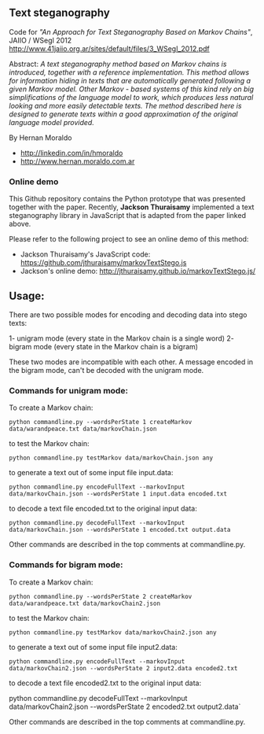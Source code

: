 ## Text steganography

Code for *"An Approach for Text Steganography Based on Markov Chains"*, JAIIO / WSegI 2012
http://www.41jaiio.org.ar/sites/default/files/3_WSegI_2012.pdf

Abstract: *A text steganography method based on Markov chains is introduced, together with a reference implementation. This method allows for information hiding in texts that are automatically generated following a given Markov model. Other Markov - based systems of this kind rely on big simplifications of the language model to work, which produces less natural looking and more easily detectable texts. The method described here is designed to generate texts within a good approximation of the original language model provided.*

By Hernan Moraldo
- http://linkedin.com/in/hmoraldo
- http://www.hernan.moraldo.com.ar


### Online demo

This Github repository contains the Python prototype that was presented together with the paper. Recently, **Jackson Thuraisamy** implemented a text steganography library in JavaScript that is adapted from the paper linked above.

Please refer to the following project to see an online demo of this method:

- Jackson Thuraisamy's JavaScript code: https://github.com/jthuraisamy/markovTextStego.js
- Jackson's online demo: http://jthuraisamy.github.io/markovTextStego.js/


## Usage:


There are two possible modes for encoding and decoding data into stego texts:

1- unigram mode (every state in the Markov chain is a single word)
2- bigram mode (every state in the Markov chain is a bigram)

These two modes are incompatible with each other. A message encoded in the bigram mode,
can't be decoded with the unigram mode.

### Commands for unigram mode:

To create a Markov chain:

`python commandline.py --wordsPerState 1 createMarkov data/warandpeace.txt data/markovChain.json`

to test the Markov chain:

`python commandline.py testMarkov data/markovChain.json any`

to generate a text out of some input file input.data:

`python commandline.py encodeFullText --markovInput data/markovChain.json --wordsPerState 1 input.data encoded.txt`

to decode a text file encoded.txt to the original input data:

`python commandline.py decodeFullText --markovInput data/markovChain.json --wordsPerState 1 encoded.txt output.data`

Other commands are described in the top comments at commandline.py.



### Commands for bigram mode:

To create a Markov chain:

`python commandline.py --wordsPerState 2 createMarkov data/warandpeace.txt data/markovChain2.json`

to test the Markov chain:

`python commandline.py testMarkov data/markovChain2.json any`

to generate a text out of some input file input2.data:

`python commandline.py encodeFullText --markovInput data/markovChain2.json --wordsPerState 2 input2.data encoded2.txt`

to decode a text file encoded2.txt to the original input data:

python commandline.py decodeFullText --markovInput data/markovChain2.json --wordsPerState 2 encoded2.txt output2.data`

Other commands are described in the top comments at commandline.py.


